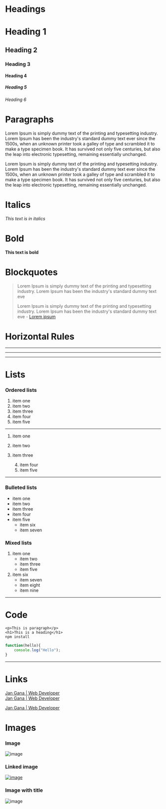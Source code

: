 # Headings
# Heading 1
## Heading 2
### Heading 3
#### Heading 4
##### Heading 5
###### Heading 6

# Paragraphs

Lorem Ipsum is simply dummy text of the printing and typesetting industry. Lorem Ipsum has been the industry's standard dummy text ever since the 1500s, when an unknown printer took a galley of type and scrambled it to make a type specimen book. It has survived not only five centuries, but also the leap into electronic typesetting, remaining essentially unchanged.

Lorem Ipsum is simply dummy text of the printing and typesetting industry. Lorem Ipsum has been the industry's standard dummy text ever since the 1500s, when an unknown printer took a galley of type and scrambled it to make a type specimen book. It has survived not only five centuries, but also the leap into electronic typesetting, remaining essentially unchanged.

# Italics

*This text is in italics*

# Bold

**This text is bold**

# Blockquotes

> Lorem Ipsum is simply dummy text of the printing and typesetting industry. Lorem Ipsum has been the industry's standard dummy text eve
>
> Lorem Ipsum is simply dummy text of the printing and typesetting industry. Lorem Ipsum has been the industry's standard dummy text eve - [Lorem ipsum](https://www.jangana.com)

# Horizontal Rules

***
---
___

# Lists

### Ordered lists

1. item one
2. item two
3. item three
4. item four
5. item five

***

1. item one
2. item two
3. item three
  
    4. item four 
    5. item five

***

### Bulleted lists

* item one
* item two
* item three
* item four
* item five
    * item six
    * item seven

### Mixed lists

1. item one
    * item two
    * item three
    * item five
2. item six
    * item seven
    * item eight
    * item nine

***

# Code

`<p>This is paragraph</p>`  
`<h1>This is a heading</h1>`  
`npm install`

```JavaScript
function(hello){
    console.log("Hello");
}
```

---

# Links

[Jan Gana | Web Developer](https://www.jangana.com)  
[Jan Gana | Web Developer](https://www.jangana.com "Web Developer")

[Jan Gana | Web Developer](1)


[1]: https://www.jangana.com "Reference link: Web Developer"

# Images

### Image

![image](https://jangana.com/img/react.png)

### Linked image

[![image](https://jangana.com/img/react.png)](https://jangana.com/img/react.png)

### Image with title

![image](https://jangana.com/img/react.png "Image title")

